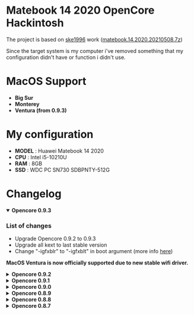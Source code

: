 # Matebook 14 2020 OpenCore Hackintosh
  
The project is based on [ske1996](https://github.com/ske1996/matebook-13and14-OpenCore-Hackintosh) work ([matebook.14.2020.20210508.7z](https://github.com/ske1996/matebook-13and14-OpenCore-Hackintosh/releases/tag/20210811#:~:text=matebook.14.2020.20210508.7z))

Since the target system is my computer i've removed something that my configuration didn't have or function i didn't use.

# MacOS Support

- **Big Sur**
- **Monterey**
- **Ventura (from 0.9.3)**


# My configuration

- **MODEL** :	Huawei Matebook 14 2020
- **CPU** :	Intel i5-10210U
- **RAM** :	8GB
- **SSD** :	WDC PC SN730 SDBPNTY-512G


# Changelog

<details open>
  <summary><b>Opencore 0.9.3</b></summary>
  
### List of changes
  
  - Upgrade Opencore 0.9.2 to 0.9.3
  - Upgrade all kext to last stable version
  - Change "-igfxblr" to "-igfxblt" in boot argument (more info <a href="https://github.com/acidanthera/WhateverGreen/blob/master/Manual/FAQ.IntelHD.en.md#fix-the-3-minute-black-screen-issue-on-cfl-platforms-running-macos-134-or-later">here</a>)
  
  **MacOS Ventura is now officially supported due to new stable wifi driver.**
  
</details>

<details>  
  <summary><b>Opencore 0.9.2</b></summary>
    
### List of changes
  
  - Upgrade Opencore 0.9.1 to 0.9.2
  - Upgrade all kext to last stable version

</details>

<details>  
  <summary><b>Opencore 0.9.1</b></summary>
  
### List of changes
  
- Upgrade Opencore 0.9.0 to 0.9.1
- Upgrade all kext to last stable version
- Made some change for fixing usb-c hdmi hub not working

</details>

<details>
  <summary><b>Opencore 0.9.0</b></summary>
    
### List of changes
  
  - Upgrade Opencore 0.8.9 to 0.9.0
  - Upgrade all kext to last stable version
  
</details>

<details>
  <summary><b>Opencore 0.8.9</b></summary>
    
### List of changes
  
  - Upgrade Opencore 0.8.8 to 0.8.9
  - Upgrade all kext to last stable version
  
</details>

<details>
  <summary><b>Opencore 0.8.8</b></summary>
    
### List of changes
  
  - Upgrade Opencore 0.8.7 to 0.8.8
  - Upgrade all kext to last stable version
  - Start testing MacOS Ventura support. The system works but with slower wifi probably due to beta driver.
  
</details>

<details>
  <summary><b>Opencore 0.8.7</b></summary>
    
### List of changes
  
  - Upgrade Opencore 0.6.5 to 0.8.7
  - ACPI
    - Change **SSDT-AWAC.aml** with **SSDT-RTCAWAC.aml** generated from **SSDTTime**
    - Remove **SSDT-dGPU-Off.aml** and **SSDT-RMNE.aml** not needed in my setup
    - Change **SSDT-EC-USBX-LAPTOP.aml** with **SSDT-EC.aml** and **SSDT-USBX.aml** generated from **SSDTTime**
    - Change **SSDT-HPET.aml** with **SSDT-HPET.aml** generated from **SSDTTime**
    - Change **SSDT-PLUG.aml** with **SSDT-PLUG.aml** generated from **SSDTTime**
    - Change **SSDT-PNLFCFL.aml** with **SSDT-PNLF.aml** generated from **SSDTTime**
    - Remove **SSDT-UIAC.aml** because i've mapped the usb port with **USBMap.kext**
    - Change **SSDT-XOSI.aml** with **SSDT-XOSI.aml** generated from **SSDTTime**
  - KEXT
    - Update all kext to last stable version
    - Remove **CPUFriend.kext** and **CPUFriendDataProvider.kext**
    - Remove **NoTouchID.kext**
    - Remove **NullEthernet.kext**
    - Remove **USBInjectAll.kext** and put custom **USBMap.kext** after mapping my usb port
    - Remove **VerbStub.kext**
  
  - config.plist
    - Using OpenCore Configurator i've opened the original config.plist, make some change (mainly cleanup) and saved. The tool help me a lot in this phase because many keys have different format from the original 0.6.5 version. Editing all manualy lead to have a lot of problem while in this way all work fine.
  
</details>
